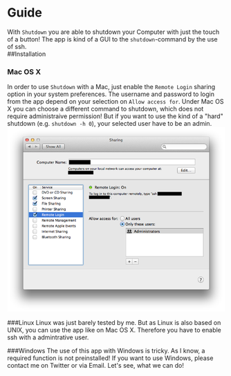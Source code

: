 # Guide
With `Shutdown` you are able to shutdown your Computer with just the touch of a button! The app is kind of a GUI to the `shutdown`-command by the use of ssh.  
##Installation
### Mac OS X
In order to use `Shutdown` with a Mac, just enable the `Remote Login` sharing option in your system preferences.   The username and password to login from the app depend on your selection on `Allow access for`. Under Mac OS X you can choose a different command to shutdown, which does not require administraive permission! But if you want to use the kind of a "hard" shutdown (e.g. `shutdown -h 0`), your selected user have to be an admin.
![image](mac.png)

###Linux
Linux was just barely tested by me. But as Linux is also based on UNIX, you can use the app like on Mac OS X. Therefore you have to enable ssh with a admintrative user.

###Windows
The use of this app with Windows is tricky. As I know, a required function is not preinstalled! If you want to use Windows, please contact me on Twitter or via Email. Let's see, what we can do!